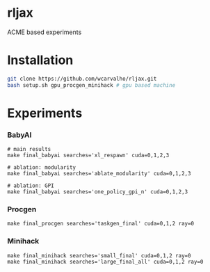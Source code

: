 # rljax
ACME based experiments


# Installation 

```bash
git clone https://github.com/wcarvalho/rljax.git
bash setup.sh gpu_procgen_minihack # gpu based machine
```

# Experiments

### BabyAI
```
# main results
make final_babyai searches='xl_respawn' cuda=0,1,2,3

# ablation: modularity
make final_babyai searches='ablate_modularity' cuda=0,1,2,3

# ablation: GPI
make final_babyai searches='one_policy_gpi_n' cuda=0,1,2,3

```

### Procgen
```
make final_procgen searches='taskgen_final' cuda=0,1,2 ray=0
```

### Minihack
```
make final_minihack searches='small_final' cuda=0,1,2 ray=0
make final_minihack searches='large_final_all' cuda=0,1,2 ray=0
```
